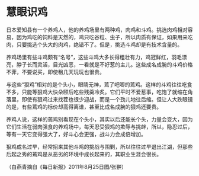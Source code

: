 # 慧眼识鸡

日本爱知县有一个养鸡人，他的养鸡场里有两种鸡，肉鸡和斗鸡。挑选肉鸡相对容易，因为鸡吃的饲料是天然的，鸡只吃谷粒、虫子，所以肉质有保证，如果用来吃肉，只要挑选个头大的肉鸡，绝错不了。但是，挑选斗鸡却是有技术含量的。 

养鸡场里有些斗鸡颇有“名号”，这些斗鸡大多长得粗壮有力，鸡冠鲜红，羽毛漂亮，脖子长而灵活，目光凶恶，一看就是不好惹的主儿。这些成名成腕的斗鸡价格不菲，不要说买，即使租几天玩玩也很贵。 

与这些“狠鸡”相对的是个头小，眼睛无神，蔫了吧唧的蔫鸡。这样的斗鸡往往吃食不多，只能等狠鸡大快朵颐后吃些残羹冷炙。它们平时不爱惹事，吃饱了就缩在角落里，即使有狠鸡过来找茬也很少迎战，而是一个劲儿地往后缩。但让人大跌眼镜的是，有些蔫鸡的标价却高得离谱，甚至比成名成腕的狠鸡还要贵。 

养鸡人说，这样的蔫鸡别看现在个头小，其实以后还能长个头，力量会变大，因为它们生活在弱肉强食的养鸡场中，每天忍受狠鸡的欺辱与挑衅，所以，隐忍过后，等有一天它变得强大了，好斗心会更强，战斗力会成倍增加。 

狠鸡成名过早，经常招来其他斗鸡的挑战与围剿，所以往往过早退出江湖，但那些后起之秀的蔫鸡是从恶劣的环境中成长起来的，其职业生涯会很长。 

（白燕青摘自《每日新报》2011年8月25日图/张翀）